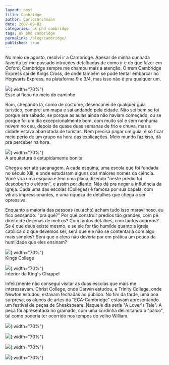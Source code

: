 ```yaml
---
layout: post
title: Cambridge
author: CarlosGrohmann
date: 2007-09-02
categories: uk phd cambridge
tags: uk phd cambridge
permalink: /blog/cambridge/
published: true
---
```


No meio de agosto, resolvi ir a Cambridge. Apesar de minha cunhada favorita ter me passado intruções detalhadas de como ir e do que fazer em Oxford, Cambridge sempre me chamou mais a atenção. O trem Cambridge Express sai de Kings Cross, de onde também se pode tentar embarcar no Hogwarts Express, na plataforma 9 e 3/4, mas isso não é pra qualquer um.  

![](/img/potter1.jpg){:width="70%"}   
Esse aí ficou no meio do caminho  

Bom, chegando lá, como de costume, desencanei de qualquer guia turístico, comprei um mapa e saí andando pela cidade. Não sei bem se foi porque era sábado, se porque as aulas ainda não haviam começado, ou se porque foi um dia excepcionalmente bom, com muito sol e sem nenhuma nuvem no céu, depois de quase duas semanas de frio e chuva, mas a cidade estava abarrotada de turistas. Nem precisa pagar um guia, é só ficar meio perto de um grupo na hora das explicações. Meio mundo faz isso, dá pra perceber na hora.  

![](/img/school.jpg){:width="70%"}   
A arquitetura é estupidamente bonita  

Chega a ser até sacanagem. A cada esquina, uma escola que foi fundada no século XIII, e onde estudaram alguns dos maiores nomes da ciência. Você vira uma esquina e tem uma placa dizendo "neste prédio foi descoberto o elétron", e assim por diante. Não dá pra negar a influência da Igreja. Cada uma das escolas (Colleges) é famosa por sua capela, com vitrais impressionantes, e uma riqueza de detalhes que chega a ser opressiva.  

Enquanto a maioria das pessoas (eu acho) acham tudo isso maravilhoso, eu fico pensando: "pra quê?" Por quê construir prédios tão grandes, com pé direito de dezenas de metros? Com tantos detalhes, com tantos adornos? Se é que deus existe mesmo, e se ele for tão humilde quanto a igreja católica diz que devemos ser, será que ele não se contentaria com algo mais simples? Será que o clero não deveria por em prática um pouco da humildade que eles ensinam?  

![](/img/kings2.jpg){:width="70%"}   
Kings College  

![](/img/kings1.jpg){:width="70%"}   
Interior da King's Chappel  

Infelizmente não consegui visitar as duas escolas que mais me interessavam. Christ College, onde Darwin estudou, e Trinity College, onde Newton estudou, estavam fechadas ao público. No fim da tarde, uma boa surpresa, os alunos de artes da "ECA-Cambridge" estavam apresentando um festival de peças de Sheakspeare. Naquele dia seria "A Lover's Tale". A peça foi apresentada no gramado, com uma cordinha delimitando o "palco", tal como poderia ter ocorrido nos tempos do velho William.  

![](/img/play3.jpg){:width="70%"}   

![](/img/play1.jpg){:width="70%"}   

![](/img/play4.jpg){:width="70%"}   

![](/img/play2.jpg){:width="70%"} 
